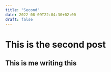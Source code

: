 ```yaml
---
title: "Second"
date: 2022-08-09T22:04:30+02:00
draft: false
---
```


# This is the second post

## This is me writing this
